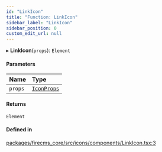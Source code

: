 ```yaml
---
id: "LinkIcon"
title: "Function: LinkIcon"
sidebar_label: "LinkIcon"
sidebar_position: 0
custom_edit_url: null
---
```


▸ **LinkIcon**(`props`): `Element`

#### Parameters

| Name | Type |
| :------ | :------ |
| `props` | [`IconProps`](../types/IconProps.md) |

#### Returns

`Element`

#### Defined in

[packages/firecms_core/src/icons/components/LinkIcon.tsx:3](https://github.com/FireCMSco/firecms/blob/d45f3739/packages/firecms_core/src/icons/components/LinkIcon.tsx#L3)
